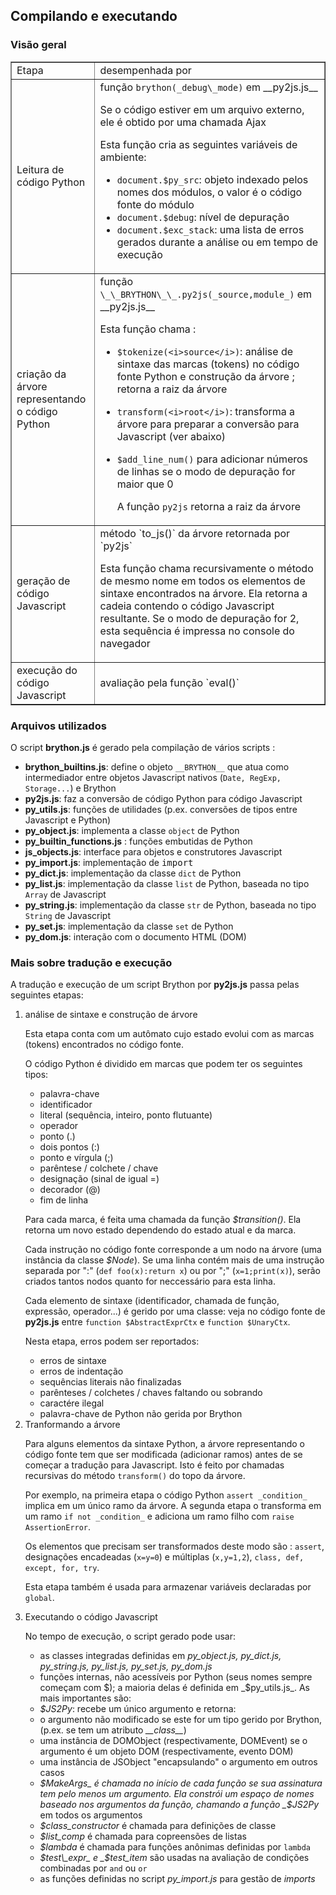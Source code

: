 Compilando e executando
-----------------------

### Visão geral

<table border=1 cellpadding =5>
<tr><td>Etapa</td><td>desempenhada por</td></tr>
<tr>
 <td>Leitura de código Python</td>
 <td>função <code>brython(_debug\_mode)</code> em __py2js.js__
  <p>Se o código estiver em um arquivo externo, ele é obtido por uma chamada Ajax
  <p>Esta função cria as seguintes variáveis de ambiente:
  
- `document.$py_src`: objeto indexado pelos nomes dos módulos, o valor é o código fonte do módulo
- `document.$debug`: nível de depuração
- `document.$exc_stack`: uma lista de erros gerados durante a análise ou em tempo de execução
</td>
</tr>

<tr>
 <td>criação da árvore representando o código Python</td>
 <td>função <code>\_\_BRYTHON\_\_.py2js(_source,module_)</code> em __py2js.js__ <br>
  
  Esta função chama :
  
- `$tokenize(<i>source</i>)`: análise de sintaxe das marcas (tokens) no código fonte Python e construção da árvore ; retorna a raiz da árvore
- `transform(<i>root</i>)`: transforma a árvore para preparar a conversão para Javascript (ver abaixo)
- `$add_line_num()` para adicionar números de linhas se o modo de depuração for maior que 0
  
  A função `py2js` retorna a raiz da árvore
</td>
</tr>

<tr>
 <td>geração de código Javascript</td>
 <td>método `to_js()` da árvore retornada por `py2js`

 Esta função chama recursivamente o método de mesmo nome em todos os
 elementos de sintaxe encontrados na árvore. Ela retorna a cadeia
 contendo o código Javascript resultante. Se o modo de depuração for
 2, esta sequência é impressa no console do navegador </td> </tr>

<tr>
 <td>execução do código Javascript</td>
 <td>avaliação pela função `eval()`</td>
</tr>

</table>

### Arquivos utilizados

O script __brython.js__ é gerado pela compilação de vários scripts :

- **brython\_builtins.js**: define o objeto `__BRYTHON__` que atua como intermediador entre objetos Javascript nativos (`Date, RegExp, Storage...`) e Brython
- **py2js.js**: faz a conversão de código Python para código Javascript
- **py\_utils.js**: funções de utilidades (p.ex. conversões de tipos entre Javascript e Python)
- **py\_object.js**: implementa a classe `object` de Python
- **py\_builtin\_functions.js** : funções embutidas de Python
- **js\_objects.js**: interface para objetos e construtores Javascript
- **py\_import.js**: implementação de <tt>import</tt>
- **py\_dict.js**: implementação da classe `dict` de Python
- **py\_list.js**: implementação da classe `list` de Python, baseada no tipo `Array` de Javascript
- **py\_string.js**: implementação da classe `str` de Python, baseada no tipo `String` de Javascript
- **py\_set.js**: implementação da classe `set` de Python
- **py\_dom.js**: interação com o documento HTML (DOM)

### Mais sobre tradução e execução

A tradução e execução de um script Brython por **py2js.js** passa
pelas seguintes etapas:
<ol>
<li>análise de sintaxe e construção de árvore

  Esta etapa conta com um autômato cujo estado evolui com as marcas
  (tokens) encontrados no código fonte.
  
  O código Python é dividido em marcas que podem ter os seguintes
  tipos:

- palavra-chave
- identificador
- literal (sequência, inteiro, ponto flutuante)
- operador
- ponto (.)
- dois pontos (:)
- ponto e vírgula (;)
- parêntese / colchete / chave
- designação (sinal de igual =)
- decorador (@)
- fim de linha

Para cada marca, é feita uma chamada da função _$transition()_. Ela
retorna um novo estado dependendo do estado atual e da marca.

Cada instrução no código fonte corresponde a um nodo na árvore (uma
instância da classe _$Node_). Se uma linha contém mais de uma
instrução separada por ":" (`def foo(x):return x`) ou por ";"
(`x=1;print(x)`), serão criados tantos nodos quanto for neccessário
para esta linha.

Cada elemento de sintaxe (identificador, chamada de função, expressão,
operador...) é gerido por uma classe: veja no código fonte de
**py2js.js** entre `function $AbstractExprCtx` e `function $UnaryCtx`.

Nesta etapa, erros podem ser reportados:

- erros de sintaxe
- erros de indentação
- sequências literais não finalizadas
- parênteses / colchetes / chaves faltando ou sobrando
- caractére ilegal
- palavra-chave de Python não gerida por Brython

<li>Tranformando a árvore

Para alguns elementos da sintaxe Python, a árvore representando o
código fonte tem que ser modificada (adicionar ramos) antes de se
começar a tradução para Javascript. Isto é feito por chamadas
recursivas do método `transform()` do topo da árvore.

Por exemplo, na primeira etapa o código Python `assert _condition_`
implica em um único ramo da árvore. A segunda etapa o transforma em um
ramo `if not _condition_` e adiciona um ramo filho com `raise
AssertionError`.

Os elementos que precisam ser transformados deste modo são : `assert`,
designações encadeadas (`x=y=0`) e múltiplas (`x,y=1,2`), `class, def,
except, for, try`.

Esta etapa também é usada para armazenar variáveis declaradas por
`global`.

<li>Executando o código Javascript

No tempo de execução, o script gerado pode usar:

- as classes integradas definidas em _py\_object.js, py\_dict.js,
  py\_string.js, py\_list.js, py\_set.js, py\_dom.js_
- funções internas, não acessíveis por Python (seus nomes sempre
  começam com $); a maioria delas é definida em _$py\_utils.js_. As
  mais importantes são:
 - _$JS2Py_: recebe um único argumento e retorna:
  - o argumento não modificado se este for um tipo gerido por Brython, (p.ex. se tem um atributo _\_\_class\_\__)
  - uma instância de DOMObject (respectivamente, DOMEvent) se o argumento é um objeto DOM (respectivamente, evento DOM)
  - uma instância de JSObject "encapsulando" o argumento em outros casos
 - _$MakeArgs_ é chamada no início de cada função se sua assinatura
   tem pelo menos um argumento. Ela constrói um espaço de nomes
   baseado nos argumentos da função, chamando a função _$JS2Py_ em
   todos os argumentos
 - _$class\_constructor_ é chamada para definições de classe
 - _$list\_comp_ é chamada para copreensões de listas
 - _$lambda_ é chamada para funções anônimas definidas por `lambda`
 - _$test\_expr_ e _$test\_item_ são usadas na avaliação de condições
   combinadas por `and` ou `or`
- as funções definidas no script _py\_import.js_ para gestão de
  _imports_

</ol>
</body>
</html>
